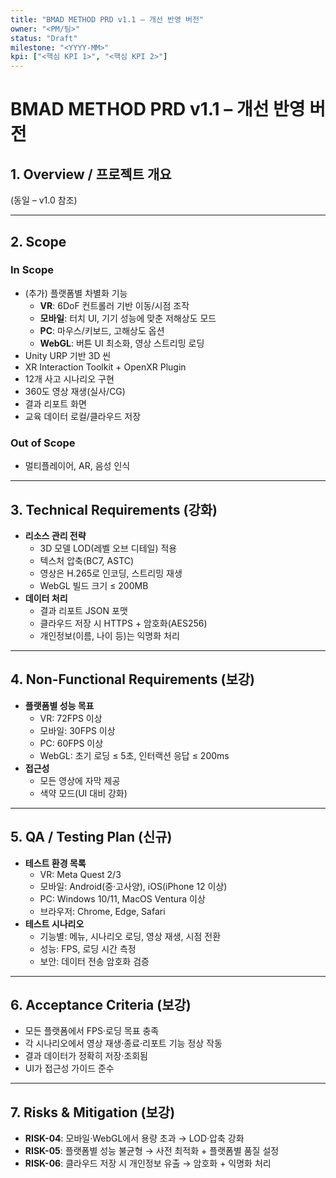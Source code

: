 ```yaml
---
title: "BMAD METHOD PRD v1.1 – 개선 반영 버전"
owner: "<PM/팀>"
status: "Draft"
milestone: "<YYYY-MM>"
kpi: ["<핵심 KPI 1>", "<핵심 KPI 2>"]
---
```


# BMAD METHOD PRD v1.1 – 개선 반영 버전

## 1. Overview / 프로젝트 개요
(동일 – v1.0 참조)

---

## 2. Scope

### In Scope
- (추가) 플랫폼별 차별화 기능
  - **VR**: 6DoF 컨트롤러 기반 이동/시점 조작
  - **모바일**: 터치 UI, 기기 성능에 맞춘 저해상도 모드
  - **PC**: 마우스/키보드, 고해상도 옵션
  - **WebGL**: 버튼 UI 최소화, 영상 스트리밍 로딩
- Unity URP 기반 3D 씬
- XR Interaction Toolkit + OpenXR Plugin
- 12개 사고 시나리오 구현
- 360도 영상 재생(실사/CG)
- 결과 리포트 화면
- 교육 데이터 로컬/클라우드 저장

### Out of Scope
- 멀티플레이어, AR, 음성 인식

---

## 3. Technical Requirements (강화)
- **리소스 관리 전략**
  - 3D 모델 LOD(레벨 오브 디테일) 적용
  - 텍스처 압축(BC7, ASTC)
  - 영상은 H.265로 인코딩, 스트리밍 재생
  - WebGL 빌드 크기 ≤ 200MB
- **데이터 처리**
  - 결과 리포트 JSON 포맷
  - 클라우드 저장 시 HTTPS + 암호화(AES256)
  - 개인정보(이름, 나이 등)는 익명화 처리

---

## 4. Non-Functional Requirements (보강)
- **플랫폼별 성능 목표**
  - VR: 72FPS 이상
  - 모바일: 30FPS 이상
  - PC: 60FPS 이상
  - WebGL: 초기 로딩 ≤ 5초, 인터랙션 응답 ≤ 200ms
- **접근성**
  - 모든 영상에 자막 제공
  - 색약 모드(UI 대비 강화)

---

## 5. QA / Testing Plan (신규)
- **테스트 환경 목록**
  - VR: Meta Quest 2/3
  - 모바일: Android(중·고사양), iOS(iPhone 12 이상)
  - PC: Windows 10/11, MacOS Ventura 이상
  - 브라우저: Chrome, Edge, Safari
- **테스트 시나리오**
  - 기능별: 메뉴, 시나리오 로딩, 영상 재생, 시점 전환
  - 성능: FPS, 로딩 시간 측정
  - 보안: 데이터 전송 암호화 검증

---

## 6. Acceptance Criteria (보강)
- 모든 플랫폼에서 FPS·로딩 목표 충족
- 각 시나리오에서 영상 재생·종료·리포트 기능 정상 작동
- 결과 데이터가 정확히 저장·조회됨
- UI가 접근성 가이드 준수

---

## 7. Risks & Mitigation (보강)
- **RISK-04**: 모바일·WebGL에서 용량 초과 → LOD·압축 강화
- **RISK-05**: 플랫폼별 성능 불균형 → 사전 최적화 + 플랫폼별 품질 설정
- **RISK-06**: 클라우드 저장 시 개인정보 유출 → 암호화 + 익명화 처리
